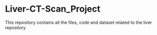 # Liver-CT-Scan_Project
This repository contains all the files, code and dataset related to the liver repository 
